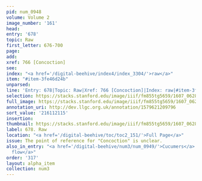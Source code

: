 ```yaml
---
pid: num_0948
volume: Volume 2
image_number: '161'
head:
entry: '678'
topic: Raw
first_letter: 676-700
page:
add:
xref: 766 [Concoction]
see:
index: "<a href='/digital-beehive/index4/index_3304/'>raw</a>"
item: "#item-3fe46d24b"
unparsed:
line: 'Entry: 678|Topic: Raw|Xref: 766 [Concoction]|Index: raw|#item-3fe46d24b'
selection: https://stacks.stanford.edu/image/iiif/fm855tg5659/1607_0628/441,2115,2752,249/full/0/default.jpg
full_image: https://stacks.stanford.edu/image/iiif/fm855tg5659/1607_0628/full/full/0/default.jpg
annotation_uri: http://dev.llgc.org.uk/annotation/1579621209796
sort_value: '216112115'
insertion:
thumbnail: https://stacks.stanford.edu/image/iiif/fm855tg5659/1607_0628/441,2115,600,180/250,/0/default.jpg
label: 678. Raw
location: "<a href='/digital-beehive/toc/toc2_151/'>Full Page</a>"
issue: The point of reference for "Concoction" is unclear.
also_in_entry: "<a href='/digital-beehive/num3/num_0949/'>Cucumers</a>|<a href='/digital-beehive/num3/num_0950/'>To
  flow</a>"
order: '317'
layout: alpha_item
collection: num3
---
```

